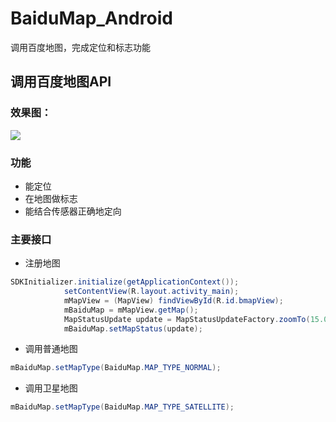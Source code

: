 # BaiduMap_Android
调用百度地图，完成定位和标志功能
## 调用百度地图API
### 效果图：
![](https://github.com/reallin/BaiduMap_Android/blob/master/1.png)
### 功能
* 能定位
* 在地图做标志
* 能结合传感器正确地定向

### 主要接口
* 注册地图
```java
SDKInitializer.initialize(getApplicationContext()); 
	        setContentView(R.layout.activity_main);  
	        mMapView = (MapView) findViewById(R.id.bmapView); 
	        mBaiduMap = mMapView.getMap();
	        MapStatusUpdate update = MapStatusUpdateFactory.zoomTo(15.0f);
	        mBaiduMap.setMapStatus(update);
```
* 调用普通地图
```java
mBaiduMap.setMapType(BaiduMap.MAP_TYPE_NORMAL);
```
* 调用卫星地图
```java
mBaiduMap.setMapType(BaiduMap.MAP_TYPE_SATELLITE);
```
